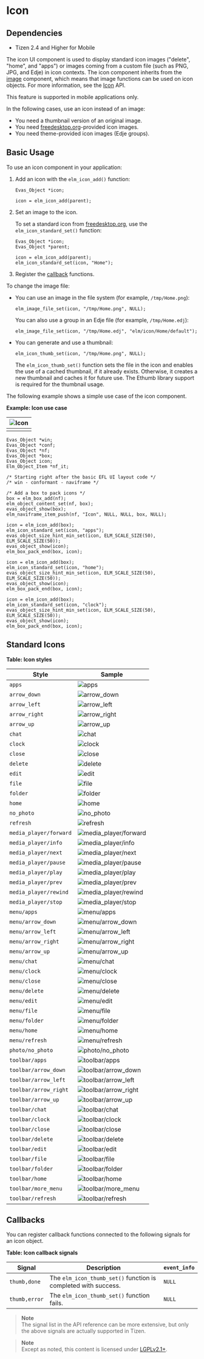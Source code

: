 # Icon

## Dependencies

- Tizen 2.4 and Higher for Mobile

The icon UI component is used to display standard icon images ("delete", "home", and "apps") or images coming from a custom file (such as PNG, JPG, and Edje) in icon contexts. The icon component inherits from the [image](component-image-mn.md) component, which means that image functions can be used on icon objects. For more information, see the [Icon](../../../../../org.tizen.native.mobile.apireference/group__Elm__Icon.html) API.

This feature is supported in mobile applications only.

In the following cases, use an icon instead of an image:

- You need a thumbnail version of an original image.
- You need [freedesktop.org](http://freedesktop.org)-provided icon images.
- You need theme-provided icon images (Edje groups).

## Basic Usage

To use an icon component in your application:

1. Add an icon with the `elm_icon_add()` function:

   ```
   Evas_Object *icon;

   icon = elm_icon_add(parent);
   ```

2. Set an image to the icon.

   To set a standard icon from [freedesktop.org](http://freedesktop.org), use the `elm_icon_standard_set()` function:

   ```
   Evas_Object *icon;
   Evas_Object *parent;

   icon = elm_icon_add(parent);
   elm_icon_standard_set(icon, "Home");
   ```

3. Register the [callback](#callback) functions.

To change the image file:

- You can use an image in the file system (for example, `/tmp/Home.png`):

  ```
  elm_image_file_set(icon, "/tmp/Home.png", NULL);
  ```

  You can also use a group in an Edje file (for example, `/tmp/Home.edj`):

  ```
  elm_image_file_set(icon, "/tmp/Home.edj", "elm/icon/Home/default");
  ```

- You can generate and use a thumbnail:

  ```
  elm_icon_thumb_set(icon, "/tmp/Home.png", NULL);
  ```

  The `elm_icon_thumb_set()` function sets the file in the icon and enables the use of a cached thumbnail, if it already exists. Otherwise, it creates a new thumbnail and caches it for future use. The Ethumb library support is required for the thumbnail usage.

The following example shows a simple use case of the icon component.

**Example: Icon use case**

| ![Icon](./media/icon1.png) |
| ---------------------------------- |
|                                    |

```
Evas_Object *win;
Evas_Object *conf;
Evas_Object *nf;
Evas_Object *box;
Evas_Object icon;
Elm_Object_Item *nf_it;

/* Starting right after the basic EFL UI layout code */
/* win - conformant - naviframe */

/* Add a box to pack icons */
box = elm_box_add(nf);
elm_object_content_set(nf, box);
evas_object_show(box);
elm_naviframe_item_push(nf, "Icon", NULL, NULL, box, NULL);

icon = elm_icon_add(box);
elm_icon_standard_set(icon, "apps");
evas_object_size_hint_min_set(icon, ELM_SCALE_SIZE(50), ELM_SCALE_SIZE(50));
evas_object_show(icon);
elm_box_pack_end(box, icon);

icon = elm_icon_add(box);
elm_icon_standard_set(icon, "home");
evas_object_size_hint_min_set(icon, ELM_SCALE_SIZE(50), ELM_SCALE_SIZE(50));
evas_object_show(icon);
elm_box_pack_end(box, icon);

icon = elm_icon_add(box);
elm_icon_standard_set(icon, "clock");
evas_object_size_hint_min_set(icon, ELM_SCALE_SIZE(50), ELM_SCALE_SIZE(50));
evas_object_show(icon);
elm_box_pack_end(box, icon);
```

## Standard Icons

**Table: Icon styles**

| Style                  | Sample                                   |
| ---------------------- | ---------------------------------------- |
| `apps`                 | ![apps](./media/icon_apps.png)   |
| `arrow_down`           | ![arrow_down](./media/icon_arrowdown.png) |
| `arrow_left`           | ![arrow_left](./media/icon_arrowleft.png) |
| `arrow_right`          | ![arrow_right](./media/icon_arrowright.png) |
| `arrow_up`             | ![arrow_up](./media/icon_arrowup.png) |
| `chat`                 | ![chat](./media/icon_chat.png)   |
| `clock`                | ![clock](./media/icon_clock.png) |
| `close`                | ![close](./media/icon_close.png) |
| `delete`               | ![delete](./media/icon_delete.png) |
| `edit`                 | ![edit](./media/icon_edit.png)   |
| `file`                 | ![file](./media/icon_file.png)   |
| `folder`               | ![folder](./media/icon_folder.png) |
| `home`                 | ![home](./media/icon_home.png)   |
| `no_photo`             | ![no_photo](./media/icon_nophoto.png) |
| `refresh`              | ![refresh](./media/icon_refresh.png) |
| `media_player/forward` | ![media_player/forward](./media/icon_forward.png) |
| `media_player/info`    | ![media_player/info](./media/icon_info.png) |
| `media_player/next`    | ![media_player/next](./media/icon_next.png) |
| `media_player/pause`   | ![media_player/pause](./media/icon_pause.png) |
| `media_player/play`    | ![media_player/play](./media/icon_play.png) |
| `media_player/prev`    | ![media_player/prev](./media/icon_prev.png) |
| `media_player/rewind`  | ![media_player/rewind](./media/icon_rewind.png) |
| `media_player/stop`    | ![media_player/stop](./media/icon_stop.png) |
| `menu/apps`            | ![menu/apps](./media/icon_menu_apps.png) |
| `menu/arrow_down`      | ![menu/arrow_down](./media/icon_menu_arrdown.png) |
| `menu/arrow_left`      | ![menu/arrow_left](./media/icon_menu_arrleft.png) |
| `menu/arrow_right`     | ![menu/arrow_right](./media/icon_menu_arrright.png) |
| `menu/arrow_up`        | ![menu/arrow_up](./media/icon_menu_arrup.png) |
| `menu/chat`            | ![menu/chat](./media/icon_menu_chat.png) |
| `menu/clock`           | ![menu/clock](./media/icon_menu_clock.png) |
| `menu/close`           | ![menu/close](./media/icon_menu_close.png) |
| `menu/delete`          | ![menu/delete](./media/icon_menu_delete.png) |
| `menu/edit`            | ![menu/edit](./media/icon_menu_edit.png) |
| `menu/file`            | ![menu/file](./media/icon_menu_file.png) |
| `menu/folder`          | ![menu/folder](./media/icon_menu_folder.png) |
| `menu/home`            | ![menu/home](./media/icon_menu_home.png) |
| `menu/refresh`         | ![menu/refresh](./media/icon_menu_refresh.png) |
| `photo/no_photo`       | ![photo/no_photo](./media/icon_photo_nophoto.png) |
| `toolbar/apps`         | ![toolbar/apps](./media/icon_toolbar_apps.png) |
| `toolbar/arrow_down`   | ![toolbar/arrow_down](./media/icon_toolbar_arrdown.png) |
| `toolbar/arrow_left`   | ![toolbar/arrow_left](./media/icon_toolbar_arrleft.png) |
| `toolbar/arrow_right`  | ![toolbar/arrow_right](./media/icon_toolbar_arrright.png) |
| `toolbar/arrow_up`     | ![toolbar/arrow_up](./media/icon_toolbar_arrup.png) |
| `toolbar/chat`         | ![toolbar/chat](./media/icon_toolbar_chat.png) |
| `toolbar/clock`        | ![toolbar/clock](./media/icon_toolbar_clock.png) |
| `toolbar/close`        | ![toolbar/close](./media/icon_toolbar_close.png) |
| `toolbar/delete`       | ![toolbar/delete](./media/icon_toolbar_delete.png) |
| `toolbar/edit`         | ![toolbar/edit](./media/icon_toolbar_edit.png) |
| `toolbar/file`         | ![toolbar/file](./media/icon_toolbar_file.png) |
| `toolbar/folder`       | ![toolbar/folder](./media/icon_toolbar_folder.png) |
| `toolbar/home`         | ![toolbar/home](./media/icon_toolbar_home.png) |
| `toolbar/more_menu`    | ![toolbar/more_menu](./media/icon_toolbar_moremenu.png) |
| `toolbar/refresh`      | ![toolbar/refresh](./media/icon_toolbar_refresh.png) |

## Callbacks

You can register callback functions connected to the following signals for an icon object.

**Table: Icon callback signals**

| Signal        | Description                              | `event_info` |
| ------------- | ---------------------------------------- | ------------ |
| `thumb,done`  | The `elm_icon_thumb_set()` function is completed with success. | `NULL`       |
| `thumb,error` | The `elm_icon_thumb_set()` function fails. | `NULL`       |

> **Note**  
> The signal list in the API reference can be more extensive, but only the above signals are actually supported in Tizen.

> **Note**  
> Except as noted, this content is licensed under [LGPLv2.1+](http://opensource.org/licenses/LGPL-2.1).